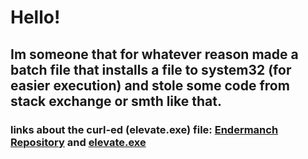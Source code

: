 # Hello! 
## Im someone that for whatever reason made a batch file that installs a file to system32 (for easier execution) and stole some code from stack exchange or smth like that.
### links about the curl-ed (elevate.exe) file: [Endermanch Repository](https://github.com/Endermanch/Elevate) and [elevate.exe](https://dl.malwarewatch.org/software/useful/utilities/elevate.exe)
